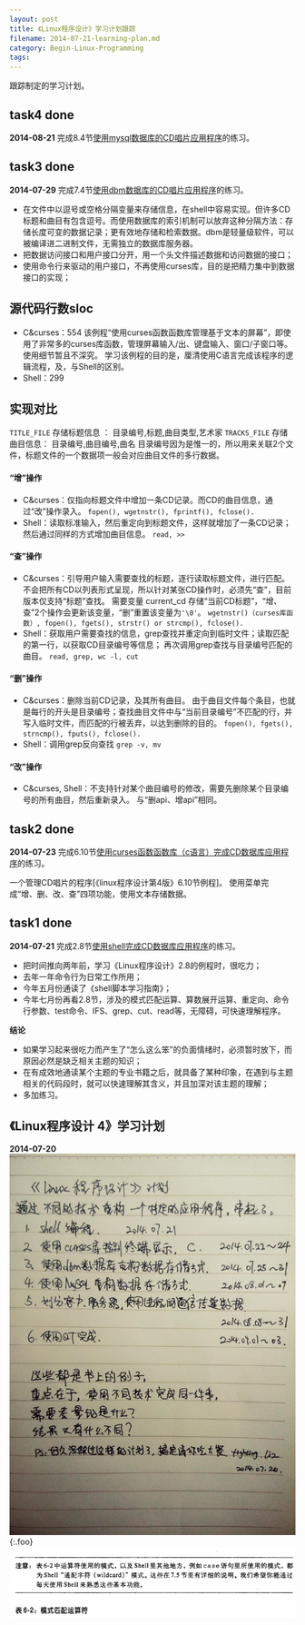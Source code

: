 ```yaml
---
layout: post
title: 《Linux程序设计》学习计划跟踪
filename: 2014-07-21-learning-plan.md
category: Begin-Linux-Programming
tags: 
---
```


跟踪制定的学习计划。

## task4 done

**2014-08-21**
完成8.4节[使用mysql数据库的CD唱片应用程序](https://github.com/li2/beginning-linux-programming-exercise/tree/master/cd_mysql)的练习。


## task3 done

**2014-07-29**
完成7.4节[使用dbm数据库的CD唱片应用程序](https://github.com/li2/beginning-linux-programming-exercise/tree/master/cd_dbm)的练习。

- 在文件中以逗号或空格分隔变量来存储信息，在shell中容易实现。但许多CD标题和曲目有包含逗号。而使用数据库的索引机制可以放弃这种分隔方法：存储长度可变的数据记录；更有效地存储和检索数据。dbm是轻量级软件，可以被编译进二进制文件，无需独立的数据库服务器。
- 把数据访问接口和用户接口分开，用一个头文件描述数据和访问数据的接口；
- 使用命令行来驱动的用户接口，不再使用curses库，目的是把精力集中到数据接口的实现；


## 源代码行数sloc

- C&curses：554
     该例程“使用curses函数函数库管理基于文本的屏幕”，即使用了非常多的curses库函数，管理屏幕输入/出、键盘输入、窗口/子窗口等。使用细节暂且不深究。
     学习该例程的目的是，厘清使用C语言完成该程序的逻辑流程，及，与Shell的区别。
-  Shell：299


## 实现对比

`TITLE_FILE` 存储标题信息 ： 目录编号,标题,曲目类型,艺术家
`TRACKS_FILE` 存储曲目信息： 目录编号,曲目编号,曲名
目录编号因为是惟一的，所以用来关联2个文件，标题文件的一个数据项一般会对应曲目文件的多行数据。
 
#### “增”操作
 
- C&curses：仅指向标题文件中增加一条CD记录。而CD的曲目信息，通过“改”操作录入。
    `fopen(), wgetnstr(), fprintf(), fclose().`
- Shell：读取标准输入，然后重定向到标题文件，这样就增加了一条CD记录；然后通过同样的方式增加曲目信息。
    `read, >>`
 
#### “查”操作
 
- C&curses：引导用户输入需要查找的标题，逐行读取标题文件，进行匹配。
    不会把所有CD以列表形式呈现，所以针对某张CD操作时，必须先“查”，目前版本仅支持“标题”查找。
    需要变量 current_cd 存储“当前CD标题”，“增、查”2个操作会更新该变量，“删”重置该变量为`'\0'`。
    `wgetnstr()（curses库函数）, fopen(), fgets(), strstr() or strcmp(), fclose().`
- Shell：获取用户需要查找的信息，grep查找并重定向到临时文件；读取匹配的第一行，以获取CD目录编号等信息； 再次调用grep查找与目录编号匹配的曲目。
    `read, grep, wc -l, cut`
 
#### “删”操作
 
- C&curses：删除当前CD记录，及其所有曲目。
    由于曲目文件每个条目，也就是每行的开头是目录编号；查找曲目文件中与“当前目录编号”不匹配的行，并写入临时文件，而匹配的行被丢弃，以达到删除的目的。
    `fopen(), fgets(), strncmp(), fputs(), fclose().`
- Shell：调用grep反向查找
    `grep -v, mv`
 
#### “改”操作
 
- C&curses, Shell：不支持针对某个曲目编号的修改，需要先删除某个目录编号的所有曲目，然后重新录入。
    与“删api、增api”相同。


## task2 done
   
**2014-07-23**
完成6.10节[使用curses函数函数库（c语言）完成CD数据库应用程序](https://github.com/li2/beginning-linux-programming-exercise/blob/master/mini_cd_manager.c)的练习。
   
一个管理CD唱片的程序[《linux程序设计第4版》6.10节例程]。 使用菜单完成“增、删、改、查”四项功能，使用文本存储数据。


## task1 done
 
**2014-07-21**
完成2.8节[使用shell完成CD数据库应用程序]( https://github.com/li2/beginning-linux-programming-exercise/blob/master/mini_cd_manager.sh )的练习。
 
- 把时间推向两年前，学习《Linux程序设计》2.8的例程时，很吃力；
- 去年一年命令行为日常工作所用；
- 今年五月份通读了《shell脚本学习指南》；
- 今年七月份再看2.8节，涉及的模式匹配运算、算数展开运算、重定向、命令行参数、test命令、IFS、grep、cut、read等，无障碍，可快速理解程序。
 
**结论**
 
- 如果学习起来很吃力而产生了“怎么这么笨”的负面情绪时，必须暂时放下，而原因必然是缺乏相关主题的知识；
- 在有成效地通读某个主题的专业书籍之后，就具备了某种印象，在遇到与主题相关的代码段时，就可以快速理解其含义，并且加深对该主题的理解；
- 多加练习。
 
  
## 《Linux程序设计 4》学习计划
 
**2014-07-20**
![计划](/images/UNIX/begin-linux-programming-学习计划_20140720.jpg){:.foo}
![ 每天使用shell来熟悉这些基本功能 ](/images/SHELL/shell脚本学习指南-表6-2-每天使用.png)
